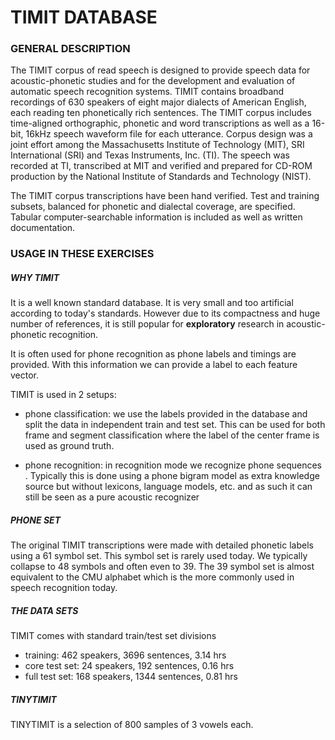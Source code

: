 # TIMIT DATABASE

### GENERAL DESCRIPTION

The TIMIT corpus of read speech is designed to provide speech data for acoustic-phonetic studies and for the development and evaluation of automatic speech recognition systems. TIMIT contains broadband recordings of 630 speakers of eight major dialects of American English, each reading ten phonetically rich sentences. The TIMIT corpus includes time-aligned orthographic, phonetic and word transcriptions as well as a 16-bit, 16kHz speech waveform file for each utterance. Corpus design was a joint effort among the Massachusetts Institute of Technology (MIT), SRI International (SRI) and Texas Instruments, Inc. (TI). The speech was recorded at TI, transcribed at MIT and verified and prepared for CD-ROM production by the National Institute of Standards and Technology (NIST).

The TIMIT corpus transcriptions have been hand verified. Test and training subsets, balanced for phonetic and dialectal coverage, are specified. Tabular computer-searchable information is included as well as written documentation.


### USAGE IN THESE EXERCISES

##### WHY TIMIT

It is a well known standard database.  It is very small and too artificial according to today's standards.
However due to its compactness and huge number of references, it is still popular for **exploratory** research in acoustic-phonetic recognition.

It is often used for phone recognition as phone labels and timings are provided.  With this information we can provide a label to each feature vector.

TIMIT is used in 2 setups:

- phone classification:  we use the labels provided in the database and split the data in independent train and test set.  This can be used for both frame and segment classification where the label of the center frame is used as ground truth.

- phone recognition: in recognition mode we recognize phone sequences .  Typically this is done using a phone bigram model as extra knowledge source but without lexicons, language models, etc. and as such it can still be seen as a pure acoustic recognizer

##### PHONE SET

The original TIMIT transcriptions were made with detailed phonetic labels using a 61 symbol set.
This symbol set is rarely used today.  We typically collapse to 48 symbols and often even to 39.
The 39 symbol set is almost equivalent to the CMU alphabet which is the more commonly used in speech recognition today.


##### THE DATA SETS

TIMIT comes with standard train/test set divisions

- training: 462 speakers, 3696 sentences, 3.14 hrs
- core test set: 24 speakers, 192 sentences, 0.16 hrs
- full test set: 168 speakers, 1344 sentences, 0.81 hrs


##### TINYTIMIT

TINYTIMIT is a selection of 800 samples of 3 vowels each.



